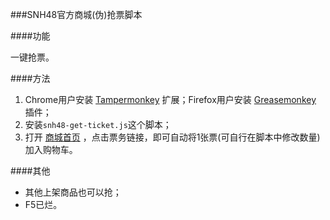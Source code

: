 ###SNH48官方商城(伪)抢票脚本

####功能

一键抢票。

####方法

1. Chrome用户安装 [Tampermonkey](https://chrome.google.com/webstore/detail/tampermonkey/dhdgffkkebhmkfjojejmpbldmpobfkfo?hl=zh-cn) 扩展；Firefox用户安装 [Greasemonkey](https://addons.mozilla.org/zh-cn/firefox/addon/greasemonkey) 插件；
2. 安装`snh48-get-ticket.js`这个脚本；
3. 打开 [商城首页](http://shop.snh48.com) ，点击票务链接，即可自动将1张票(可自行在脚本中修改数量)加入购物车。

####其他

- 其他上架商品也可以抢；
- F5已烂。
